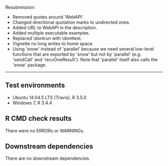 Resubmission: 
- Removed quotes around 'WebAPI'.
- Changed directional quotation marks to undirected ones.
- Added URL to WebAPI in the description.
- Added multiple executable examples.
- Replaced \dontrun with \donttest.
- Vignette no long writes to home space.
- Using 'snow' instead of 'parallel' because we need several low-level functions that are exported by 'snow' but not by 'parallel' (e.g. 'sendCall' and 'recvOneResult'). Note that 'parallel' itself also calls the 'snow' package.

---

## Test environments
* Ubuntu 14.04.5 LTS (Travis), R 3.5.0
* Windows 7, R 3.4.4

## R CMD check results

There were no ERRORs or WARNINGs. 

## Downstream dependencies

There are no downstream dependencies.
